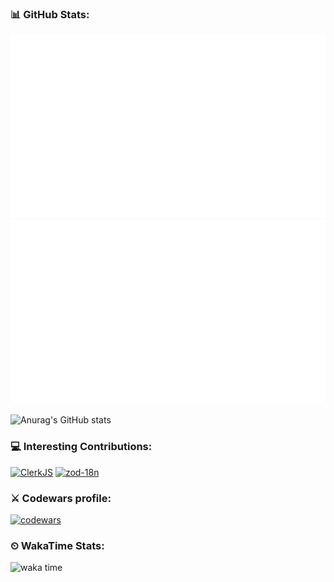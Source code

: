 ### 📊 GitHub Stats:
<div align="left">
<a href="https://github.com/demptd13/github-stats">
<img src="https://github.com/demptd13/github-stats/blob/master/generated/overview.svg#gh-dark-mode-only" />
<img src="https://github.com/demptd13/github-stats/blob/master/generated/languages.svg#gh-dark-mode-only" />
</a>
</div>

![Anurag's GitHub stats](https://github-readme-stats.vercel.app/api?username=demptd13&show_icons=true&theme=radical)

### 💻 Interesting Contributions:
[![ClerkJS](https://github-readme-stats.vercel.app/api/pin/?username=clerkinc&repo=javascript&theme=dark&show_owner=true)](https://github.com/clerkinc/javascript/pull/1558)
[![zod-18n](https://github-readme-stats.vercel.app/api/pin/?username=aiji42&repo=zod-i18n&theme=dark&show_owner=true)](https://github.com/aiji42/zod-i18n/pull/160)

### ⚔️ Codewars profile:
[![codewars](https://www.codewars.com/users/demptd13/badges/large)](https://www.codewars.com/users/demptd13)

### ⏲ WakaTime Stats:
<img src="https://wakatime.com/badge/user/19f935e0-cdac-4cc6-895c-ad9edc9322b5.svg" alt="waka time" width="300" height="32" />


